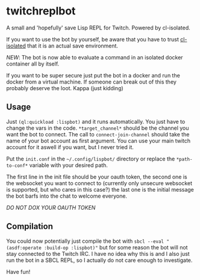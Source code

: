 # twitchreplbot
A small and 'hopefully' save Lisp REPL for Twitch. Powered by cl-isolated.

If you want to use the bot by yourself, be aware that you have to trust [cl-isolated](https://github.com/kanru/cl-isolated) that it is an actual save environment. 

*NEW*: The bot is now able to evaluate a command in an isolated docker container all by itself.

If you want to be super secure just put the bot in a docker and run the docker from a virtual machine. If someone can break out of this they probably deserve the loot. Kappa (just kidding)

## Usage

Just `(ql:quickload :lispbot)` and it runs automatically. You just have to change the vars in the code. `*target_channel*` should be the channel you want the bot to connect. The call to `connect-join-channel` should take the name of your bot account as first argument. You can use your main twitch account for it aswell if you want, but I never tried it.

Put the `init.conf` in the `~/.config/lispbot/` directory or replace the `*path-to-conf*` variable with your desired path.

The first line in the init file should be your oauth token, the second one is the websocket you want to connect to (currently only unsecure websocket is supported, but who cares in this case?) the last one is the initial message the bot barfs into the chat to welcome everyone.

*DO NOT DOX YOUR OAUTH TOKEN*

## Compilation

You could now potentially just compile the bot with `sbcl --eval "(asdf:operate :build-op :lispbot)"` but for some reason the bot will not stay connected to the Twitch IRC. I have no idea why this is and I also just run the bot in a SBCL REPL, so I actually do not care enough to investigate.

Have fun!


